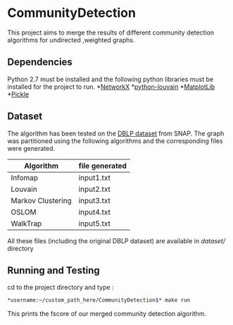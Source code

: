 # CommunityDetection

This project aims to merge the results of different community detection algorithms for undirected ,weighted graphs.

## Dependencies ##
Python 2.7 must be installed and the following python libraries must be installed for the project to run.
*[NetworkX](https://networkx.github.io/)
*[python-louvain](https://pypi.python.org/pypi/python-louvain/0.3/)
*[MatplotLib](http://matplotlib.org/)
*[Pickle](https://docs.python.org/2/library/pickle.html)

## Dataset ##

The algorithm has been tested on the [DBLP dataset](https://snap.stanford.edu/data/com-DBLP.html) from SNAP.
The graph was partitioned using the following algorithms and the corresponding files were generated.

Algorithm           | file generated
------------------- | -------------
Infomap             | input1.txt
Louvain             | input2.txt
Markov Clustering   | input3.txt
OSLOM               | input4.txt
WalkTrap            | input5.txt

All these files (including the original DBLP dataset) are available in *dataset/* directory

## Running and Testing
cd to  the project directory and type :
```bash
*username:~/custom_path_here/CommunityDetection$* make run
```
This prints the fscore of our merged community detection algorithm.


